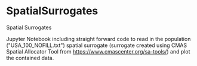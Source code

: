 # SpatialSurrogates
Spatial Surrogates

Jupyter Notebook including straight forward code to read in the population ("USA_100_NOFILL.txt") spatial surrogate (surrogate created using CMAS Spatial Allocator Tool from https://www.cmascenter.org/sa-tools/) and plot the contained data. 
